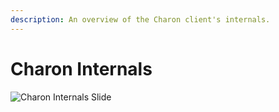 ```yaml
---
description: An overview of the Charon client's internals.
---
```


# Charon Internals 

![Charon Internals Slide](/img/CharonInternals.png)


